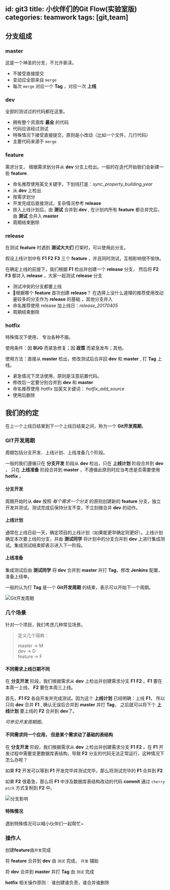 id: git3
title: 小伙伴们的Git Flow(实验室版)
categories: teamwork
tags: [git,team]
---

## 分支组成

### master

这是一个神圣的分支，不允许亵渎。

- 不接受直接提交
- 变动应全部来自 `merge`
- 每次 `merge` 对应一个 **Tag** ，对应一次 **上线**



### dev

全部的测试过的代码都在这里。

- 拥有整个资源库 **最全** 的代码
- 代码应该经过测试
- 特殊情况下接受直接提交，原则是小改动（比如一个文件，几行代码）
- 主要代码来源于 `merge`



### feature

需求分支， 根据需求划分并从 **dev** 分支上检出。一般的在迭代开始我们会新建一些 **feature**.

- 命名推荐使用英文关键字，下划线打底：*sync_property_building_year*
- 从 **dev** 上检出
- 按需求划分
- 开发完成后直接测试，复杂情况参考 **release**
- 排入上线计划后，由 **测试** 合并到 **dev** , 在计划内所有 **feature** 都合并完后， 由 **测试** 合并入 **master**
- 周期结束删除



### release

在测试 **feature** 时遇到 **测试大大们** 打架时，可以使用此分支。

假设上线计划中有 **F1** **F2** **F3** 三个 **feature** ，并且同时测试，互相影响很不愉快。

在确定上线的前提下，我们根据 **F1** 检出并创建一个 **release** 分支， 然后将 **F2** **F3** 都并入 **release** ，大家一起测试 **release** 分支

- 测试冲突的分支都要上线
- 根据哪个 **feature** 首次创建 **release**？ 在选择上没什么道理的推荐使用改动量较多的分支作为 **release** 的基础 ，其他分支并入
- 命名推荐使用 release 加上线日：*release\_20170405*
- 周期结束删除



### hotfix

特殊情况下使用， 专治各种不服。

使用条件：因 **BUG** 而紧急修复；因 **政策** 而紧急发布；其他。

使用方法：直接从 **master** 检出，修改测试后合并回 **dev** 和 **master** , 打 **Tag** 上线。

- 紧急情况下灵活使用，原则是注意前置代码。
- 修改后一定要分别合并到 **dev** 和 **master**
- 命名推荐使用 hotfix 加英文关键词： *hotfix_add_source*
- 使用后删除



## 我们的约定

在上一个上线日结束到下一个上线日结束之间，称为一个 **Git开发周期**。

### GIT开发周期

周期包括分支开发、上线计划、上线准备几个阶段。

一般的我们遵循只在 **分支开发** 阶段从 **dev** 检出，只在 **上线计划** 阶段合并到 **dev** ， 只在 **上线准备** 阶段合并到 **master** ，不遵循此原则时应当考虑是否需要使用 **hotfix** 。

#### 分支开发

周期开始时从 **dev** 按照 *每个需求一个分支* 的原则创建新的 **feature** 分支，独立开发并测试。测试完成后保持分支不变，不立刻做合并 **dev** 的动作。

#### 上线计划

通常在上线日前一天，确定项目的上线计划（如果能更早确定则更好）。上线计划确定本次要上线的分支，并由 **测试同学** 将计划中的分支合并到 **dev** 上进行集成测试。集成测试结束即表示进入下一阶段。

#### 上线准备

集成测试后由 **测试同学** 将 **dev** 合并到 **master** 并打 **Tag**。修改 **Jenkins** 配置，准备上线单。

一般的认为打 **Tag** 是一个 **Git开发周期** 的结束，表示可以开始下一个周期。

![Git开发周期](http://7xrbi6.com1.z0.glb.clouddn.com/git-2.JPG)

### 几个场景

针对一个项目，我们考虑几种常见场景。

> 定义几个简称：
>
> master -> M    
> dev -> D   
> feature -> F

#### 不同需求上线日期不同

在 **分支开发** 阶段，我们根据需求从 **dev** 上检出并创建需求分支 **F1** **F2** 。**F1** 要在本周一上线， **F2** 要在本周三上线。

首先，**F1** **F2** 各自开发并完成测试。因为这个 **上线计划** 已经明确：上线 **F1**， 所以只向 **dev** 合并 **F1** , 确认无误后合并到 **master** 并打 **Tag**， 之后就可以将下个 **上线计划** 要上线的 **F2** 合并到 **dev**了。

*可参见开发周期图。*

#### 不同需求同一个应用， 但是某个需求动了基础的表结构

在 **分支开发** 阶段，我们根据需求从 **dev** 上检出并创建需求分支 **F1** **F2** 。在 **F1** 开发过程中需要变更数据库表结构，导致 **F2** 分支的代码无法正常运行，这种情况下怎么办呢？

如果 **F2** 开发可以等到 **F1** 开发完毕并测试完毕，那么将测试完毕的 **F1** 合并到 **F2**

如果 **F2** 很着急，那么将 **F1** 中涉及数据库表结构改动的代码 **commit** 通过 `cherry pick` 方式复制到 **F2** 中。

![分支影响](http://7xrbi6.com1.z0.glb.clouddn.com/git-1.JPG)

#### 特殊情况

遇到特殊情况可以喊小伙伴们一起帮忙~

### 操作人

创建**feature**由`开发`完成

将 **feature** 合并到 **dev** 由 `测试` 完成， `开发` 辅助

将 **dev** 合并到 **master** 并打 **Tag** 由 `测试` 完成

**hotfix** 相关操作原则： 谁创建谁负责，谁合并谁删除
